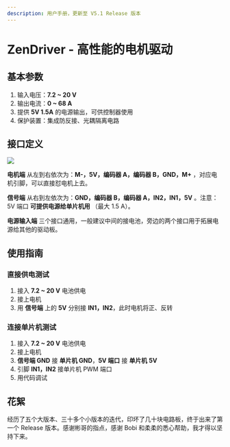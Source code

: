 ```yaml
---
description: 用户手册，更新至 V5.1 Release 版本
---
```


# ZenDriver - 高性能的电机驱动

## 基本参数

1. 输入电压：**7.2 ~ 20 V**
2. 输出电流：**0 ~ 68 A**
3. 提供 **5V 1.5A** 的电源输出，可供控制器使用
4. 保护装置：集成防反接、光耦隔离电路

## 接口定义



![](https://picgo-1253965369.cos.ap-guangzhou.myqcloud.com/UTOOLS1574931679586.png)

**电机端** 从左到右依次为：**M-，5V，编码器 A，编码器 B，GND，M+** ，对应电机引脚，可以直接怼电机上去。

**信号端** 从右到左依次为：**GND，编码器 B，编码器 A，IN2，IN1，5V** 。注意：5V 端口 **可提供电源给单片机用** （最大 1.5 A）。

**电源输入端** 三个接口通用，一般建议中间的接电池，旁边的两个接口用于拓展电源给其他的驱动板。

## 使用指南

### 直接供电测试

1. 接入 **7.2 ~ 20 V** 电池供电
2. 接上电机
3. 用 **信号端** 上的 **5V** 分别接 **IN1，IN2**，此时电机将正、反转

### 连接单片机测试

1. 接入 **7.2 ~ 20 V** 电池供电
2. 接上电机
3. **信号端 GND** 接 **单片机 GND**，**5V 端口** 接 **单片机** **5V** 
4. 引脚 **IN1，IN2** 接单片机 PWM 端口
5. 用代码调试

## 花絮

经历了五个大版本、三十多个小版本的迭代，印坏了几十块电路板，终于出来了第一个 Release 版本。感谢彬哥的指点，感谢 Bobi 和柔柔的悉心帮助，我才得以坚持下来。

